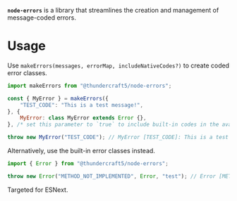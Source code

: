 **`node-errors`** is a library that streamlines the creation and management of message-coded errors.

# Usage
Use `makeErrors(messages, errorMap, includeNativeCodes?)` to create coded error classes.
```js
import makeErrors from "@thundercraft5/node-errors";

const { MyError } = makeErrors({
    "TEST_CODE": "This is a test message!",
}, {
    MyError: class MyError extends Error {},
}, /* set this parameter to `true` to include built-in codes in the available messages */ false);

throw new MyError("TEST_CODE"); // MyError [TEST_CODE]: This is a test message!
```

Alternatively, use the built-in error classes instead.
```js
import { Error } from "@thundercraft5/node-errors";

throw new Error("METHOD_NOT_IMPLEMENTED", Error, "test"); // Error [METHOD_NOT_IMPLEMENTED]: Method Error#test() is not implemented.
```

Targeted for ESNext.